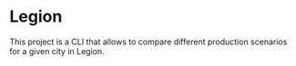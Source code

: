 # Legion

This project is a CLI that allows to compare different production scenarios for a given city in Legion.
